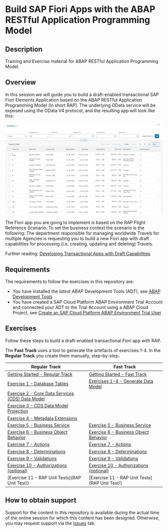 # Build SAP Fiori Apps with the ABAP RESTful Application Programming Model

## Description

Training and Exercise material for ABAP RESTful Application Programming Model.  

## Overview

In this session we will guide you to build a draft-enabled transactional SAP Fiori Elements Application based on the ABAP RESTful Application Programming Model (in short RAP). The underlying OData service will be exposed using the OData V4 protocol, and the resulting app will look like this:

![APP Overview](images/app_overview.png)

The Fiori app you are going to implement is based on the RAP Flight Reference Scenario. To set the business context the scenario is the following: The department responsible for managing worldwide Travels for multiple Agencies is requesting you to build a new Fiori app with draft capabilities for processing (i.e. creating, updating and deleting) Travels.

Further reading: [Developing Transactional Apps with Draft Capabilities](https://help.sap.com/viewer/923180ddb98240829d935862025004d6/Cloud/en-US/71ba2bec1d0d4f22bc344bba6b569f2e.html)

## Requirements

The requirements to follow the exercises in this repository are:

* You have installed the _latest_ ABAP Development Tools (ADT), see [ABAP Development Tools](https://tools.hana.ondemand.com/#abap)
* You have created a SAP Cloud Platform ABAP Environment Trial Account and connected your ADT to the Trial Account using a ABAP Cloud Project, see [Create an SAP Cloud Platform ABAP Environment Trial User](https://developers.sap.com/tutorials/abap-environment-trial-onboarding.html)

## Exercises

Follow these steps to build a draft-enabled transactional Fiori app with RAP. 

The **Fast Track** uses a tool to generate the artefacts of exercises 1-4. In the **Regular Track** you create them manually, step-by-step.

| Regular Track | Fast Track |
| ------------- | ---------- |
| [Getting Started - Regular Track](exercises/ex0/) | [Getting Started - Fast Track](exercises/ex0/README_fast_track.md) | 
| [Exercise 1 - Database Tables](exercises/ex1/) | [Exercises 1-4 - Generate Data Model](exercises/ex1_4/#readme) |
| [Exercise 2 - Core Data Services (CDS) Data Model](exercises/ex2/) |
| [Exercise 3 - CDS Data Model Projection](exercises/ex3/) |
| [Exercise 4 - Metadata Extensions](exercises/ex4/) |
| [Exercise 5 - Business Service](exercises/ex5/) | [Exercise 5 - Business Service](exercises/ex5/) |
| [Exercise 6 - Business Object Behavior](exercises/ex6/) | [Exercise 6 - Business Object Behavior](exercises/ex6/) |
| [Exercise 7 - Actions](exercises/ex7/) | [Exercise 7 - Actions](exercises/ex7/) |
| [Exercise 8 - Determinations](exercises/ex8/) | [Exercise 8 - Determinations](exercises/ex8/) |
| [Exercise 9 - Validations](exercises/ex9/) | [Exercise 9 - Validations](exercises/ex9/) |
| [Exercise 10 - Authorizations (optional)](exercises/ex10/) | [Exercise 10 - Authorizations (optional)](exercises/ex10/) |
| [Exercise 11 - RAP Unit Tests](RAP Unit Test/) | [Exercise 11 - RAP Unit Tests](RAP Unit Test/) |

## How to obtain support

Support for the content in this repository is available during the actual time of the online session for which this content has been designed. Otherwise, you may request support via the [Issues](../../issues) tab.

